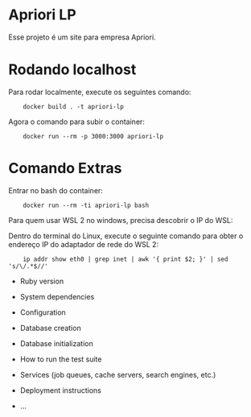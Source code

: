 # Apriori LP

Esse projeto é um site para empresa Apriori.

# Rodando localhost

Para rodar localmente, execute os seguintes comando:

```console
    docker build . -t apriori-lp
```

Agora o comando para subir o container:

```console
    docker run --rm -p 3000:3000 apriori-lp
```

# Comando Extras

Entrar no bash do container:

```console
    docker run --rm -ti apriori-lp bash
```

Para quem usar WSL 2 no windows, precisa descobrir o IP do WSL:

Dentro do terminal do Linux, execute o seguinte comando para obter o endereço IP do adaptador de rede do WSL 2:

```console
    ip addr show eth0 | grep inet | awk '{ print $2; }' | sed 's/\/.*$//'
```

* Ruby version

* System dependencies

* Configuration

* Database creation

* Database initialization

* How to run the test suite

* Services (job queues, cache servers, search engines, etc.)

* Deployment instructions

* ...
